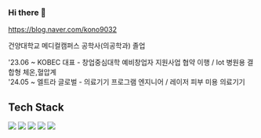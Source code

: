 ### Hi there 👋

https://blog.naver.com/kono9032

건양대학교 메디컬캠퍼스 공학사(의공학과) 졸업

'23.06 ~ KOBEC 대표 - 창업중심대학 예비창업자 지원사업 협약 이행 / Iot 병원용 결합형 체온,혈압계 <br>
'24.05 ~ 엘트라 글로벌 - 의료기기 프로그램 엔지니어 / 레이저 피부 미용 의료기기



## Tech Stack
<img src="https://img.shields.io/badge/Arduino-00878F?style=for-the-badge&logo=Arduino&logoColor=white"> <img src="https://img.shields.io/badge/raspberrypi-A22846?style=for-the-badge&logo=raspberrypi&logoColor=white">
<img src="https://img.shields.io/badge/c-A8B9CC?style=for-the-badge&logo=c&logoColor=white"> <img src="https://img.shields.io/badge/python-3776AB?style=for-the-badge&logo=python&logoColor=white">
<img src="https://img.shields.io/badge/linux-FCC624?style=for-the-badge&logo=linux&logoColor=white">

